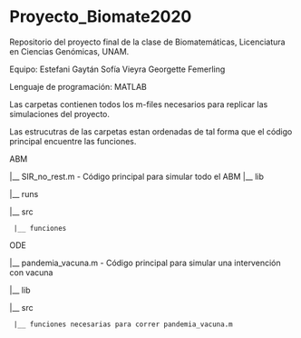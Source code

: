 # Proyecto_Biomate2020
Repositorio del proyecto final de la clase de Biomatemáticas, Licenciatura en Ciencias Genómicas, UNAM.

Equipo:
Estefani Gaytán
Sofía Vieyra 
Georgette Femerling

Lenguaje de programación: MATLAB

Las carpetas contienen todos los m-files necesarios para replicar las simulaciones del proyecto.

Las estrucutras de las carpetas estan ordenadas de tal forma que el código principal encuentre las funciones.

ABM

|__ SIR_no_rest.m - Código principal para simular todo el ABM
|__ lib

|__ runs

|__ src

     |__ funciones
     
     
ODE

|__ pandemia_vacuna.m - Código principal para simular una intervención con vacuna

|__ lib

|__ src

     |__ funciones necesarias para correr pandemia_vacuna.m
     

